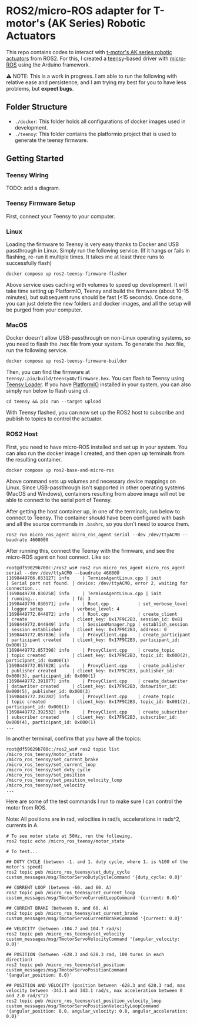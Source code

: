 # ROS2/micro-ROS adapter for T-motor's (AK Series) Robotic Actuators

This repo contains codes to interact with [t-motor's AK series robotic actuators](https://store.tmotor.com/category-97-b0-AK+Series+Dynamical+Modular.html) from ROS2.
For this, I created a [teensy](https://www.pjrc.com/store/teensy40.html)-based driver with [micro-ROS](https://micro.ros.org) using the Arduino framework.

⚠️ NOTE: This is a work in progress. I am able to run the following with relative ease and persistence, and I am trying my best for you to have less problems, but **expect bugs**.

## Folder Structure

- `./docker`: This folder holds all configurations of docker images used in development.
- `./teensy`: This folder contains the platformio project that is used to generate the teensy firmware.

## Getting Started

### Teensy Wiring

TODO: add a diagram.

### Teensy Firmware Setup

First, connect your Teensy to your computer.

### Linux

Loading the firmware to Teensy is very easy thanks to Docker and USB passthrough in Linux.
Simply run the following service.
(If it hangs or fails in flashing, re-run it multiple times. It takes me at least three runs to successfully flash)

```
docker compose up ros2-teensy-firmware-flasher
```

Above service uses caching with volumes to speed up development.
It will take time setting up PlatformIO, Teensy and build the firmware (about 10-15 minutes), but subsequent runs should be fast (<15 seconds).
Once done, you can just delete the new folders and docker images, and all the setup will be purged from your computer.

### MacOS

Docker doesn't allow USB-passthrough on non-Linux operating systems, so you need to flash the .hex file from your system.
To generate the .hex file, run the following service.

```
docker compose up ros2-teensy-firmware-builder
```

Then, you can find the firmware at `teensy/.pio/build/teensy40/firmware.hex`.
You can flash to Teensy using [Teensy Loader](https://www.pjrc.com/teensy/loader.html).
If you have [PlatformIO](https://platformio.org) installed in your system, you can also simply run below to flash using cli.

```
cd teensy && pio run --target upload
```

With Teensy flashed, you can now set up the ROS2 host to subscribe and publish to topics to control the actuator.

### ROS2 Host

First, you need to have micro-ROS installed and set up in your system.
You can also run the docker image I created, and then open up terminals from the resulting container.

```
docker compose up ros2-base-and-micro-ros
```

Above command sets up volumes and necessary device mappings on Linux.
Since USB-passthrough isn't supported in other operating systems (MacOS and Windows), containers resulting from above image will not be able to connect to the serial port of Teensy.

After getting the host container up, in one of the terminals, run below to connect to Teensy.
The container should have been configured with bash and all the source commands in `.bashrc`, so you don't need to source them.

```
ros2 run micro_ros_agent micro_ros_agent serial --dev /dev/ttyACM0 --baudrate 4608000
```

After running this, connect the Teensy with the firmware, and see the micro-ROS agent on host connect. Like so:

```
root@df59029b700c:/ros2_ws# ros2 run micro_ros_agent micro_ros_agent serial --dev /dev/ttyACM0 --baudrate 460800
[1698449766.033127] info     | TermiosAgentLinux.cpp | init                     | Serial port not found. | device: /dev/ttyACM0, error 2, waiting for connection...
[1698449770.030258] info     | TermiosAgentLinux.cpp | init                     | running...             | fd: 3
[1698449770.030571] info     | Root.cpp           | set_verbose_level        | logger setup           | verbose_level: 4
[1698449772.044872] info     | Root.cpp           | create_client            | create                 | client_key: 0x17F9C2B3, session_id: 0x81
[1698449772.044949] info     | SessionManager.hpp | establish_session        | session established    | client_key: 0x17F9C2B3, address: 0
[1698449772.057036] info     | ProxyClient.cpp    | create_participant       | participant created    | client_key: 0x17F9C2B3, participant_id: 0x000(1)
[1698449772.057398] info     | ProxyClient.cpp    | create_topic             | topic created          | client_key: 0x17F9C2B3, topic_id: 0x000(2), participant_id: 0x000(1)
[1698449772.057628] info     | ProxyClient.cpp    | create_publisher         | publisher created      | client_key: 0x17F9C2B3, publisher_id: 0x000(3), participant_id: 0x000(1)
[1698449772.391877] info     | ProxyClient.cpp    | create_datawriter        | datawriter created     | client_key: 0x17F9C2B3, datawriter_id: 0x000(5), publisher_id: 0x000(3)
[1698449772.392282] info     | ProxyClient.cpp    | create_topic             | topic created          | client_key: 0x17F9C2B3, topic_id: 0x001(2), participant_id: 0x000(1)
[1698449772.392532] info     | ProxyClient.cpp    | create_subscriber        | subscriber created     | client_key: 0x17F9C2B3, subscriber_id: 0x000(4), participant_id: 0x000(1)
...
```

In another terminal, confirm that you have all the topics:

```
root@df59029b700c:/ros2_ws# ros2 topic list
/micro_ros_teensy/motor_state
/micro_ros_teensy/set_current_brake
/micro_ros_teensy/set_current_loop
/micro_ros_teensy/set_duty_cycle
/micro_ros_teensy/set_position
/micro_ros_teensy/set_position_velocity_loop
/micro_ros_teensy/set_velocity
...
```

Here are some of the test commands I run to make sure I can control the motor from ROS.

Note: All positions are in rad, velocities in rad/s, accelerations in rads^2, currents in A.

```
# To see motor state at 50Hz, run the following.
ros2 topic echo /micro_ros_teensy/motor_state

# To test...

## DUTY CYCLE (between -1. and 1. duty cycle, where 1. is %100 of the motor's speed)
ros2 topic pub /micro_ros_teensy/set_duty_cycle custom_messages/msg/TmotorServoDutyCycleCommand '{duty_cycle: 0.0}'

## CURRENT LOOP (between -60. and 60. A)
ros2 topic pub /micro_ros_teensy/set_current_loop custom_messages/msg/TmotorServoCurrentLoopCommand '{current: 0.0}'

## CURRENT BRAKE (between 0. and 60. A)
ros2 topic pub /micro_ros_teensy/set_current_brake custom_messages/msg/TmotorServoCurrentBrakeCommand '{current: 0.0}'

## VELOCITY (between -104.7 and 104.7 rad/s)
ros2 topic pub /micro_ros_teensy/set_velocity custom_messages/msg/TmotorServoVelocityCommand '{angular_velocity: 0.0}'

## POSITION (between -628.3 and 628.3 rad, 100 turns in each direction)
ros2 topic pub /micro_ros_teensy/set_position custom_messages/msg/TmotorServoPositionCommand 
'{angular_position: 0.0}'

## POSITION AND VELOCITY (position between -628.3 and 628.3 rad, max velocity between -343.1 and 343.1 rad/s, max acceleration between 0 and 2.0 rad/s^2)
ros2 topic pub /micro_ros_teensy/set_position_velocity_loop custom_messages/msg/TmotorServoPositionVelocityLoopCommand '{angular_position: 0.0, angular_velocity: 0.0, angular_acceleration: 0.0}' 
```

